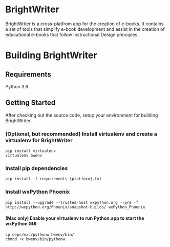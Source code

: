 # BrightWriter

BrightWriter is a cross-platfrom app for the creation of e-books. It contains a set of tools
that simplify e-book development and assist in the creation of educational e-books that follow
Instructional Design principles.

# Building BrightWriter

## Requirements

Python 3.6

## Getting Started

After checking out the source code, setup your environment for building BrightWriter.

### (Optional, but recommended) Install virtualenv and create a virtualenv for BrightWriter

    pip install virtualenv
    virtualenv bwenv

### Install pip dependencies 

    pip install -f requirements-{platform}.txt

### Install wxPython Phoenix

    pip install --upgrade --trusted-host wxpython.org --pre -f http://wxpython.org/Phoenix/snapshot-builds/ wxPython_Phoenix 

#### (Mac only) Enable your virtualenv to run Python.app to start the wxPython GUI
    cp deps/mac/pythonw bwenv/bin/
    chmod +x bwenv/bin/pythonw

